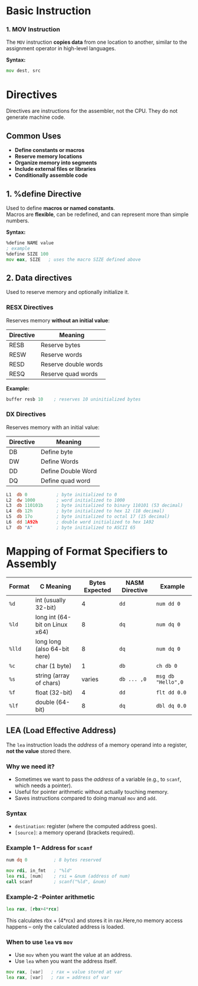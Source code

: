 # Basic Instruction
### 1. MOV Instruction
The `MOV` instruction **copies data** from one location to another, similar to the assignment operator in high-level languages.  

**Syntax:**  
```asm
mov dest, src
```

# Directives
Directives are instructions for the assembler, not the CPU. They do not generate machine code.
## Common Uses

- **Define constants or macros**  
- **Reserve memory locations**  
- **Organize memory into segments**  
- **Include external files or libraries**  
- **Conditionally assemble code**

## 1. %define Directive
Used to define **macros or named constants**.  
Macros are **flexible**, can be redefined, and can represent more than simple numbers.

**Syntax:**  
```asm
%define NAME value
; example
%define SIZE 100
mov eax, SIZE   ; uses the macro SIZE defined above

```
## 2. Data directives
Used to reserve memory and optionally initialize it.
###  RESX Directives
Reserves memory **without an initial value**:

| Directive | Meaning               |
|-----------|----------------------|
| RESB      | Reserve bytes         |
| RESW      | Reserve words         |
| RESD      | Reserve double words  |
| RESQ      | Reserve quad words    |

**Example:**
```asm
buffer resb 10    ; reserves 10 uninitialized bytes

```
### DX Directives
Reserves memory with an initial value:

| Directive | Meaning               |
|-----------|---------------------- |
| DB        |    Define byte        |
| DW        |     Define Words      |
| DD        |  Define Double Word   |
| DQ        |   Define quad word    |
``` asm
L1  db 0           ; byte initialized to 0
L2  dw 1000        ; word initialized to 1000
L3  db 110101b     ; byte initialized to binary 110101 (53 decimal)
L4  db 12h         ; byte initialized to hex 12 (18 decimal)
L5  db 17o         ; byte initialized to octal 17 (15 decimal)
L6  dd 1A92h       ; double word initialized to hex 1A92
L7  db "A"         ; byte initialized to ASCII 65
```

# Mapping of Format Specifiers to Assembly
| Format | C Meaning                      | Bytes Expected | NASM Directive | Example            |
| ------ | ------------------------------ | -------------- | -------------- | ------------------ |
| `%d`   | int (usually 32-bit)           | 4              | `dd`           | `num dd 0`         |
| `%ld`  | long int (64-bit on Linux x64) | 8              | `dq`           | `num dq 0`         |
| `%lld` | long long (also 64-bit here)   | 8              | `dq`           | `num dq 0`         |
| `%c`   | char (1 byte)                  | 1              | `db`           | `ch db 0`          |
| `%s`   | string (array of chars)        | varies         | `db ... ,0`    | `msg db "Hello",0` |
| `%f`   | float (32-bit)                 | 4              | `dd`           | `flt dd 0.0`       |
| `%lf`  | double (64-bit)                | 8              | `dq`           | `dbl dq 0.0`       |

## LEA (Load Effective Address)

The `lea` instruction loads the *address* of a memory operand into a register, **not the value** stored there.

### Why we need it?
- Sometimes we want to pass the *address* of a variable (e.g., to `scanf`, which needs a pointer).
- Useful for pointer arithmetic without actually touching memory.
- Saves instructions compared to doing manual `mov` and `add`.

### Syntax

- `destination`: register (where the computed address goes).
- `[source]`: a memory operand (brackets required).

### Example 1 – Address for `scanf`
```asm
num dq 0          ; 8 bytes reserved

mov rdi, in_fmt   ; "%ld"
lea rsi, [num]    ; rsi = &num (address of num)
call scanf        ; scanf("%ld", &num)
```
### Example-2 -Pointer arithmetic 
``` asm
lea rax, [rbx+4*rcx]
```
This calculates rbx + (4*rcx) and stores it in rax.Here,no memory access happens – only the calculated address is loaded.

### When to use `lea` vs `mov`
* Use `mov` when you want the value at an address.
* Use `lea` when you want the address itself.
``` asm
mov rax, [var]   ; rax = value stored at var
lea rax, [var]   ; rax = address of var
```

